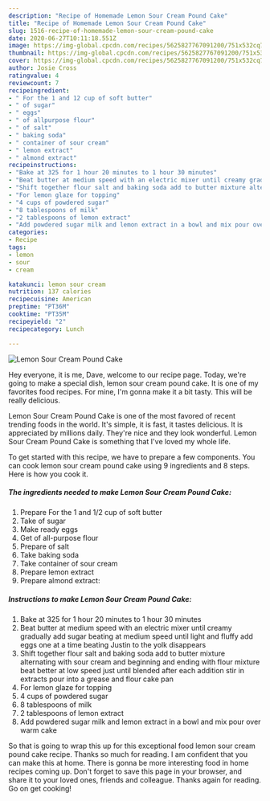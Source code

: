 ```yaml
---
description: "Recipe of Homemade Lemon Sour Cream Pound Cake"
title: "Recipe of Homemade Lemon Sour Cream Pound Cake"
slug: 1516-recipe-of-homemade-lemon-sour-cream-pound-cake
date: 2020-06-27T10:11:18.551Z
image: https://img-global.cpcdn.com/recipes/5625827767091200/751x532cq70/lemon-sour-cream-pound-cake-recipe-main-photo.jpg
thumbnail: https://img-global.cpcdn.com/recipes/5625827767091200/751x532cq70/lemon-sour-cream-pound-cake-recipe-main-photo.jpg
cover: https://img-global.cpcdn.com/recipes/5625827767091200/751x532cq70/lemon-sour-cream-pound-cake-recipe-main-photo.jpg
author: Josie Cross
ratingvalue: 4
reviewcount: 7
recipeingredient:
- " For the 1 and 12 cup of soft butter"
- " of sugar"
- " eggs"
- " of allpurpose flour"
- " of salt"
- " baking soda"
- " container of sour cream"
- " lemon extract"
- " almond extract"
recipeinstructions:
- "Bake at 325 for 1 hour 20 minutes to 1 hour 30 minutes"
- "Beat butter at medium speed with an electric mixer until creamy gradually add sugar beating at medium speed until light and fluffy add eggs one at a time beating Justin to the yolk disappears"
- "Shift together flour salt and baking soda add to butter mixture alternating with  sour cream and beginning and ending with flour mixture beat better at low speed just until blended after each addition  stir in extracts pour into a grease and flour cake pan"
- "For lemon glaze for topping"
- "4 cups of powdered sugar"
- "8 tablespoons of milk"
- "2 tablespoons of lemon extract"
- "Add powdered sugar milk and lemon extract in a bowl and mix pour over warm cake"
categories:
- Recipe
tags:
- lemon
- sour
- cream

katakunci: lemon sour cream 
nutrition: 137 calories
recipecuisine: American
preptime: "PT36M"
cooktime: "PT35M"
recipeyield: "2"
recipecategory: Lunch

---
```



![Lemon Sour Cream Pound Cake](https://img-global.cpcdn.com/recipes/5625827767091200/751x532cq70/lemon-sour-cream-pound-cake-recipe-main-photo.jpg)

Hey everyone, it is me, Dave, welcome to our recipe page. Today, we're going to make a special dish, lemon sour cream pound cake. It is one of my favorites food recipes. For mine, I'm gonna make it a bit tasty. This will be really delicious.

Lemon Sour Cream Pound Cake is one of the most favored of recent trending foods in the world. It's simple, it is fast, it tastes delicious. It is appreciated by millions daily. They're nice and they look wonderful. Lemon Sour Cream Pound Cake is something that I've loved my whole life.




To get started with this recipe, we have to prepare a few components. You can cook lemon sour cream pound cake using 9 ingredients and 8 steps. Here is how you cook it.

<!--inarticleads1-->

##### The ingredients needed to make Lemon Sour Cream Pound Cake:

1. Prepare  For the 1 and 1/2 cup of soft butter
1. Take  of sugar
1. Make ready  eggs
1. Get  of all-purpose flour
1. Prepare  of salt
1. Take  baking soda
1. Take  container of sour cream
1. Prepare  lemon extract
1. Prepare  almond extract:




<!--inarticleads2-->

##### Instructions to make Lemon Sour Cream Pound Cake:

1. Bake at 325 for 1 hour 20 minutes to 1 hour 30 minutes
1. Beat butter at medium speed with an electric mixer until creamy gradually add sugar beating at medium speed until light and fluffy add eggs one at a time beating Justin to the yolk disappears
1. Shift together flour salt and baking soda add to butter mixture alternating with  sour cream and beginning and ending with flour mixture beat better at low speed just until blended after each addition  stir in extracts pour into a grease and flour cake pan
1. For lemon glaze for topping
1. 4 cups of powdered sugar
1. 8 tablespoons of milk
1. 2 tablespoons of lemon extract
1. Add powdered sugar milk and lemon extract in a bowl and mix pour over warm cake




So that is going to wrap this up for this exceptional food lemon sour cream pound cake recipe. Thanks so much for reading. I am confident that you can make this at home. There is gonna be more interesting food in home recipes coming up. Don't forget to save this page in your browser, and share it to your loved ones, friends and colleague. Thanks again for reading. Go on get cooking!

